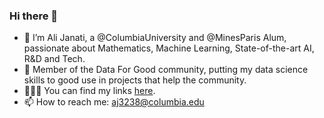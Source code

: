 ### Hi there 👋

- 🔭 I’m Ali Janati, a @ColumbiaUniversity and @MinesParis Alum, passionate about Mathematics, Machine Learning, State-of-the-art AI, R&D and Tech.
- 🌱 Member of the Data For Good community, putting my data science skills to good use in projects that help the community.
- 👨🏻‍💻 You can find my links [here](https://huggingface.co/Na0s).
- 📫 How to reach me: aj3238@columbia.edu
